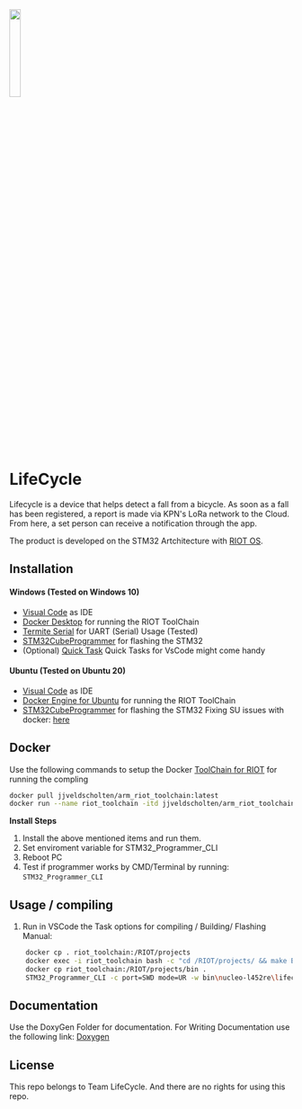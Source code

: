 <img src="https://i.imgur.com/ngv3hMQ.png" width="20%" height="20%" >

# LifeCycle

Lifecycle is a device that helps detect a fall from a bicycle. As soon as a fall has been registered, a report is made via KPN's LoRa network to the Cloud. From here, a set person can receive a notification through the app.

The product is developed on the STM32 Artchitecture with [RIOT OS](https://github.com/RIOT-OS/RIOT).

## Installation

#### Windows (Tested on Windows 10)
* [Visual Code](https://code.visualstudio.com/) as IDE 
* [Docker Desktop](https://www.docker.com/products/docker-desktop) for running the RIOT ToolChain
* [Termite Serial](https://www.compuphase.com/software_termite.htm) for UART (Serial) Usage (Tested)
* [STM32CubeProgrammer](https://www.st.com/en/development-tools/stm32cubeprog.html) for flashing the STM32
* (Optional) [Quick Task](https://marketplace.visualstudio.com/items?itemName=lkytal.quicktask) Quick Tasks for VsCode might come handy
#### Ubuntu (Tested on Ubuntu 20)
* [Visual Code](https://code.visualstudio.com/docs/setup/linux) as IDE 
* [Docker Engine for Ubuntu](https://docs.docker.com/engine/install/ubuntu/) for running the RIOT ToolChain
* [STM32CubeProgrammer](https://www.st.com/en/development-tools/stm32cubeprog.html) for flashing the STM32
Fixing SU issues with docker: [here](https://github.com/sindresorhus/guides/blob/main/docker-without-sudo.md)

## Docker
Use the following commands to setup the Docker [ToolChain for RIOT](https://hub.docker.com/r/jjveldscholten/arm_riot_toolchain) for running the compling

```bash
docker pull jjveldscholten/arm_riot_toolchain:latest                            # Pull the container to OS
docker run --name riot_toolchain -itd jjveldscholten/arm_riot_toolchain:latest  # Run the container
```

**Install Steps**
1. Install the above mentioned items and run them. 
2. Set enviroment variable for STM32_Programmer_CLI
3. Reboot PC
4. Test if programmer works by CMD/Terminal by running: `STM32_Programmer_CLI`


## Usage / compiling
1. Run in VSCode the Task options for compiling / Building/ Flashing
Manual:
```bash
    docker cp . riot_toolchain:/RIOT/projects
    docker exec -i riot_toolchain bash -c "cd /RIOT/projects/ && make BOARD=nucleo-l452re"
    docker cp riot_toolchain:/RIOT/projects/bin .
    STM32_Programmer_CLI -c port=SWD mode=UR -w bin\nucleo-l452re\lifecycle.bin 0x08000000 --start 0x08000000
```


## Documentation
Use the DoxyGen Folder for documentation.
For Writing Documentation use the following link: [Doxygen](https://www.doxygen.nl/manual/docblocks.html) 



## License
This repo belongs to Team LifeCycle. And there are no rights for using this repo.
